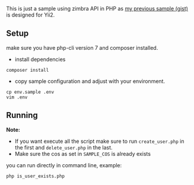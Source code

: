 This is just a sample using zimbra API in PHP as [my previous sample (gist)](https://gist.github.com/iomarmochtar/7c2b7fc5ae11aeb0c683c52d8b25145c) is designed for Yii2.

Setup
-----

make sure you have php-cli version 7 and composer installed.

- install dependencies
```
composer install
```

- copy sample configuration and adjust with your environment.
```
cp env.sample .env
vim .env
```

Running
-------

**Note:** 
- If you want execute all the script make sure to run `create_user.php` in the first and `delete_user.php` in the last.
- Make sure the cos as set in `SAMPLE_COS` is already exists

you can run directly in command line, example:
```
php is_user_exists.php
```

